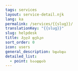 ```yaml
---
tags: services
layout: service-detail.njk
lang: ka
permalink: /services/{{slug}}/
translationKey: "{{slug}}"
slug: helpdesk
title: ჰელპ დესკი
sort_order: 0
icon: users
general_description: სდასდა
detailed_list:
  - point: საადდას
---
```

